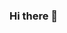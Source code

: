 ### Hi there 👋

<!--
**kushalsharma12/kushalsharma12** is a ✨ _special_ ✨ repository because its `README.md` (this file) appears on your GitHub profile.

Here are some ideas to get you started:


💡Ideation, 🌙creation and ⚡leading defines my core. Hi, I’m **Kushal** an Android Developer & an inventor with 5+ real world projects & 3+ patents with publications (graduating in 2023), always ready for developing & creating things by solving problems.

💪 𝗦𝗞𝗜𝗟𝗟𝗘𝗗 𝗜𝗡: Kotlin, Android Development, FireBase, MVVM, SQLITE(ROOM Database), Patent Filing and Ideation.

👯 I’m looking to collaborate in Hackathons, projects, startups and any other real time projects.

📫 **HOW TO REAH ME**: https://www.linkedin.com/in/kushal-sharma-0335b41aa/
                     uie19bme1081@gmail.com
                     

👀 **Ready for startup opportunities.
**
